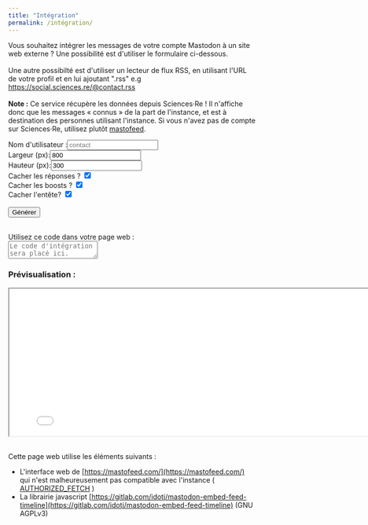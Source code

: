 ```yaml
---
title: "Intégration"
permalink: /intégration/
---
```


Vous souhaitez intégrer les messages de votre compte Mastodon à un site web externe ? Une possibilité est d'utiliser le formulaire ci-dessous. <br/><br/>
Une autre possibilté est d'utiliser un lecteur de flux RSS, en utilisant l'URL de votre profil et en lui ajoutant ".rss" e.g <a href="https://sociael.sciences.re/@contact.rss">https://social.sciences.re/@contact.rss</a>
<br/><br/>
<b>Note :</b> Ce service récupère les données depuis Sciences&middot;Re ! Il n'affiche donc que les messages « connus » de la part de l'instance, et est à destination des personnes utilisant l'instance. Si vous n'avez pas de compte sur Sciences&middot;Re, utilisez plutôt <a href="https://mastofeed.com/">mastofeed</a>.

<form action="javascript:genUrl()">
<label>Nom d'utilisateur :<input required type="text" id="usernamein" placeholder="contact"
        oninvalid="this.setCustomValidity('Insérer votre nom d\'utilisateur. Example: contact')"
        oninput="this.setCustomValidity('')"></label>
<br>
<label>Largeur (px):<input required type="number" id="width" value="800"
        oninvalid="this.setCustomValidity('Insert width of generated feed. Default: 800')"
        oninput="this.setCustomValidity('')"></label>
<br>
<label>Hauteur (px):<input required type="number" id="height" value="300"
        oninvalid="this.setCustomValidity('Insert height of generated feed. Default: 300')"
        oninput="this.setCustomValidity('')"></label>
<br>
<label>Cacher les réponses ? <input type="checkbox" id="hide_replies" checked="checked" style="display: inline;"></label>
<br>
<label>Cacher les boosts ? <input type="checkbox" id="hide_reblog" checked="checked" style="display: inline;"></label>
<br>
<label>Cacher l'entête? <input type="checkbox" id="hide_header" checked="checked" style="display: inline;"></label>
<br>
<br>
<button value="generate">Générer</button>
</form>
<br>
<label>Utilisez ce code dans votre page web : <br><textarea id="result"
        placeholder="Le code d'intégration sera placé ici."></textarea></label>


<h3>Prévisualisation :</h3>

<div class="iframe-contain">

<iframe id="frame" allowfullscreen sandbox="allow-top-navigation allow-scripts allow-popups allow-popups-to-escape-sandbox" width="800" height="300" src="/flux.html?timeline_type=profile&user_id=109364174442807118&profile_name=@contact"></iframe>

</div>


<script>
window.genUrl = async function genUrl() {
function val(id) {
    return document.getElementById(id).value;
}

// Fetch User Id
var accountUrl = 'https://social.sciences.re/api/v1/accounts/lookup?acct=' + val('usernamein');
    try {
        const response = await fetch(accountUrl, {
            method: "GET"
        });
        const result = await response.json();
        if ('id' in result) {
            const user_id = result['id'];
            var inUrl = 'https://social.sciences.re/users/' + val('usernamein');

            var hide_reblog = document.getElementById('hide_reblog').checked.toString();
            var hide_replies = document.getElementById('hide_replies').checked.toString();
            var hide_header = document.getElementById('hide_header').checked.toString();

            var iframeUrl = "/flux.html?timeline_type=profile" + "&user_id=" + user_id + '&profile_name=@' + val('usernamein') + '&hide_reblog=' + hide_reblog + '&hide_replies=' + hide_replies + '&hide_header=' + hide_header;

            document.getElementById('result').value = '<iframe allowfullscreen sandbox="allow-top-navigation allow-scripts allow-popups allow-popups-to-escape-sandbox" width="' + val('width') + '" height="' + val('height') + '" src="' + iframeUrl + '"></iframe>';

            var iframe = document.getElementById('frame');
            iframe.src = iframeUrl;
            iframe.width = val('width');
            iframe.height = val('height');
        }
    } catch (error) {
        console.error("Error:", error);
}
}
</script>

<br/>

Cette page web utilise les éléments suivants :

- L'interface web de [https://mastofeed.com/](https://mastofeed.com/) qui n'est malheureusement pas compatible avec l'instance ( [AUTHORIZED\_FETCH](https://github.com/fenwick67/mastofeed/issues/41) ) 
- La librairie javascript [https://gitlab.com/idotj/mastodon-embed-feed-timeline](https://gitlab.com/idotj/mastodon-embed-feed-timeline) (GNU AGPLv3)
